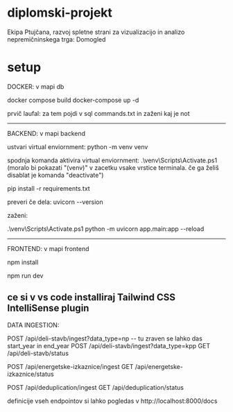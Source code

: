 # diplomski-projekt
Ekipa Ptujčana, razvoj spletne strani za vizualizacijo in analizo nepremičninskega trga: Domogled


# setup

DOCKER:
v mapi db

docker compose build
docker-compose up -d

prvič laufal:
za tem pojdi v sql commands.txt in zaženi kaj je not

-------------------------
BACKEND:
v mapi backend

ustvari virtual enviornment:
python -m venv venv

spodnja komanda aktivira virtual enviornment:
.\venv\Scripts\Activate.ps1
(moralo bi pokazati "(venv)" v zacetku vsake vrstice terminala. če ga želiš disablat je komanda "deactivate")



pip install -r requirements.txt

preveri če dela:
uvicorn --version

zaženi:

.\venv\Scripts\Activate.ps1
python -m uvicorn app.main:app --reload

------------------------
FRONTEND:
v mapi frontend

npm install

npm run dev	

ce si v vs code installiraj Tailwind CSS IntelliSense plugin
------------------------
DATA INGESTION:


POST /api/deli-stavb/ingest?data_type=np   -- tu zraven se lahko das start_year in end_year
POST /api/deli-stavb/ingest?data_type=kpp
GET /api/deli-stavb/status

POST /api/energetske-izkaznice/ingest
GET  /api/energetske-izkaznice/status

POST /api/deduplication/ingest
GET /api/deduplication/status

definicije vseh endpointov si lahko pogledas v http://localhost:8000/docs

